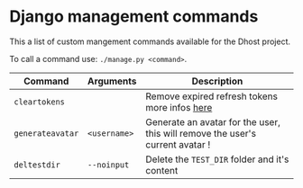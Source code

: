 # Django management commands

This a list of custom mangement commands available for the Dhost project.

To call a command use: `./manage.py <command>`.

| Command          | Arguments    | Description                                                                                                                                 |
| ---------------- | ------------ | ------------------------------------------------------------------------------------------------------------------------------------------- |
| `cleartokens`    |              | Remove expired refresh tokens more infos [here](https://django-oauth-toolkit.readthedocs.io/en/latest/management_commands.html#cleartokens) |
| `generateavatar` | `<username>` | Generate an avatar for the user, this will remove the user's current avatar !                                                               |
| `deltestdir`     | `--noinput`  | Delete the `TEST_DIR` folder and it's content                                                                                               |
